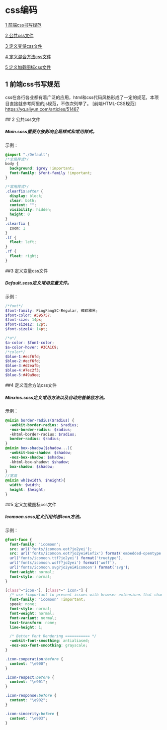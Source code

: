 
# css编码

[1 前端css书写规范](#user-content-1)

[2 公共css文件](#user-content-2)

[3 定义变量css文件](#user-content-3)

[4 定义混合方法css文件](#user-content-4)

[5 定义加载图标css文件](#user-content-5)


## <span id="user-content-1">1 前端css书写规范</span>

css在各行各业都有着广泛的应用，html和css代码风格形成了一定的规范，本项目直接就参考阿里的js规范，不依次列举了。
[前端HTML-CSS规范]  <https://yq.aliyun.com/articles/51487>


<span id="user-content-2">## 2 公共css文件</span>

##### Main.scss重要存放影响全局样式和常用样式。
示例：
```scss
@import "./Default";
/*全局样式*/
body {
  background: $grey !important;
  font-family: $font-family !important;
}

/*常用样式*/
.clearfix:after {
  display: block;
  clear: both;
  content: "";
  visibility: hidden;
  height: 0
}
.clearfix {
  zoom: 1
}
.lf {
  float: left;
}
.rf {
  float: right;
}
```
##<span id="user-content-3">3 定义变量css文件</span>

##### Default.scss定义常用变量文件。
示例：
```scss
/*font*/
$font-family: PingFangSC-Regular, 微软雅黑;
$font-color: #595757;
$font-size: 14px;
$font-size12: 12pt;
$font-size14: 14pt;

/*a*/
$a-color: $font-color;
$a-color-hover: #3CA1C9;
/*color*/
$blue-1:#ecf6fd;
$blue-2:#ecf6fd;
$blue-3:#d2eafb;
$blue-4:#7ec2f3;
$blue-5:#49a9ee;
``````
##<span id="user-content-4">4 定义混合方法css文件</span>

##### Minxins.scss定义常用方法以及自动完善兼容方法。
示例：
```scss
@mixin border-radius($radius) {
  -webkit-border-radius: $radius; 
  -moz-border-radius: $radius; 
  -khtml-border-radius: $radius; 
  border-radius: $radius;
}
@mixin box-shadow($shadow...){
  -webkit-box-shadow: $shadow;
  -moz-box-shadow: $shadow; 
  -khtml-box-shadow: $shadow;
  box-shadow: $shadow;
}
//宽高
@mixin wh($width, $height){
  width: $width;
  height: $height;
}

``````
##<span id="user-content-5">5 定义加载图标css文件</span>

##### Icomoon.scss定义引用外部icon方法。
示例：
```css
@font-face {
  font-family: 'icomoon';
  src: url('fonts/icomoon.eot?jo2yei');
  src: url('fonts/icomoon.eot?jo2yei#iefix') format('embedded-opentype'),
  url('fonts/icomoon.ttf?jo2yei') format('truetype'),
  url('fonts/icomoon.woff?jo2yei') format('woff'),
  url('fonts/icomoon.svg?jo2yei#icomoon') format('svg');
  font-weight: normal;
  font-style: normal;
}

[class^="icon-"], [class*=" icon-"] {
  /* use !important to prevent issues with browser extensions that change fonts */
  font-family: 'icomoon' !important;
  speak: none;
  font-style: normal;
  font-weight: normal;
  font-variant: normal;
  text-transform: none;
  line-height: 1;

  /* Better Font Rendering =========== */
  -webkit-font-smoothing: antialiased;
  -moz-osx-font-smoothing: grayscale;
}

.icon-cooperation:before {
  content: "\e900";
}

.icon-respect:before {
  content: "\e901";
}

.icon-response:before {
  content: "\e902";
}

.icon-sincerity:before {
  content: "\e903";
}

``````

